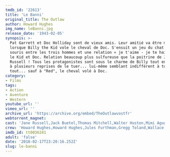 ```yaml
---
tmdb_id: '22613'
title: 'Le Banni'
original_title: The Outlaw
author: Howard Hughes
img_name: leBanni.jpg
release_date: '1943-02-05'
synopsis: >-
  Pat Garrett et Doc Holliday sont de vieux amis. Leur amitié va être mise à mal
  lorsque Billy the Kid vole le cheval de Doc. S'ensuit un jeu du chat et de la
  souris entre les trois hommes et une relation « je t'aime - je te hais » entre
  le Kid et Doc. Relation beaucoup plus sulfureuse que la poitrine de Jane
  Russell ! Tous les protagonistes sont sous le charme de Billy tout en tentant
  à plusieurs reprises de le tuer... lui-même semblant indifférent à tous et à
  tout... sauf à "Red", le cheval volé à Doc.
category:
- Films
tags: 
- Action 
- Aventure 
- Western
youtube_url: ''
vimeo_url: ''
archive_url: 'https://archive.org/embed/TheOutlawvostfr'
webtorrent_magnet:
cast: 'Jane Russell,Jack Buetel,Thomas Mitchell,Walter Huston,Mimi Aguglia'
crew: 'Howard Hughes,Howard Hughes,Jules Furthman,Gregg Toland,Wallace Grissell'
imdb_id: tt0036241
adult: 'false'
date: '2018-02-17T23:20:16.252Z'
slug: le-banni
---
```

